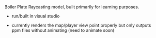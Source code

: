 Boiler Plate Raycasting model, built primarily for learning purposes.

- run/built in visual studio

- currently renders the map/player view point properly but only outputs ppm files without animating (need to animate soon) 

